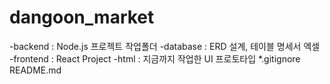 # dangoon_market


-backend : Node.js 프로젝트 작업폴더
-database : ERD 설계, 테이블 명세서 엑셀 
-frontend : React Project
-html : 지금까지 작업한 UI 프로토타입 
*.gitignore
README.md